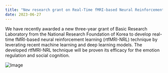 ```yaml
---
title: "New research grant on Real-Time fMRI-based Neural Reinforcement Learning (rtfMRI-NRL)"
date: 2023-06-27
---
```


We have recently awarded a new three-year grant of Basic Research Laboratory from the National Research Foundation of Korea to develop real-time fMRI-based neural reinforcement learning (rtfMRI-NRL) technique by leverating recent machine learning and deep learning models.
The developed rtfMRI-NRL technique will be proven its efficacy for the emotion regulation and social cognition. 

![Image](//bspl.korea.ac.kr/Board/Lab_News/2023/BRL/BRL_kickoff_2023.jpeg)  
